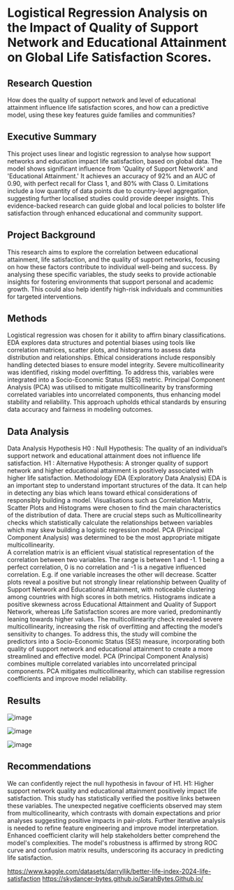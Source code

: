 # Logistical Regression Analysis on the Impact of Quality of Support Network and Educational Attainment on Global Life Satisfaction Scores.

## Research Question
How does the quality of support network and level of educational attainment influence life satisfaction scores, and how can a predictive model, using these key features guide families and communities?

## Executive Summary
This project uses linear and logistic regression to analyse how support networks and education impact life satisfaction, based on global data. The model shows significant influence from 'Quality of Support Network' and 'Educational Attainment.' It achieves an accuracy of 92% and an AUC of 0.90, with perfect recall for Class 1, and 80% with Class 0. Limitations include a low quantity of data points due to country-level aggregation, suggesting further localised studies could provide deeper insights. This evidence-backed research can guide global and local policies to bolster life satisfaction through enhanced educational and community support.

## Project Background
This research aims to explore the correlation between educational attainment, life satisfaction, and the quality of support networks, focusing on how these factors contribute to individual well-being and success. By analysing these specific variables, the study seeks to provide actionable insights for fostering environments that support personal and academic growth. This could also help identify high-risk individuals and communities for targeted interventions.

## Methods
Logistical regression was chosen for it ability to affirn binary classifications. EDA explores data structures and potential biases using tools like correlation matrices, scatter plots, and histograms to assess data distribution and relationships. Ethical considerations include responsibly handling detected biases to ensure model integrity. Severe multicollinearity was identified, risking model overfitting. To address this, variables were integrated into a Socio-Economic Status (SES) metric. Principal Component Analysis (PCA) was utilised to mitigate multicollinearity by transforming correlated variables into uncorrelated components, thus enhancing model stability and reliability. This approach upholds ethical standards by ensuring data accuracy and fairness in modeling outcomes.

## Data Analysis
Data Analysis 
Hypothesis 
H0 : Null Hypothesis: The quality of an individual’s support network and educational attainment does not influence life satisfaction.
H1 : Alternative Hypothesis: A stronger quality of support network and higher educational attainment is positively associated with higher life satisfaction.
Methodology
EDA (Exploratory Data Analysis)
EDA is an important step to  understand important structures of the data. It can help in detecting any bias which leans toward ethical considerations of responsibly building a model. Visualisations such as Correlation Matrix, Scatter Plots and Histograms were chosen to find the main characteristics of the distribution of data. There are crucial steps such as Multicollinearity checks which statistically calculate the relationships between variables which may skew building a logistic regression model. PCA (Principal Component Analysis) was determined to be the most appropriate mitigate multicollinearity.  
A correlation matrix is an efficient visual statistical representation of the correlation between two variables. The range is between 1 and -1. 1 being a perfect correlation, 0 is no correlation and -1 is a negative influenced correlation. E.g. if one variable increases the other will decrease.
Scatter plots reveal a positive but not strongly linear relationship between Quality of Support Network and Educational Attainment, with noticeable clustering among countries with high scores in both metrics. Histograms indicate a positive skewness across Educational Attainment and Quality of Support Network, whereas Life Satisfaction scores are more varied, predominantly leaning towards higher values.
The multicollinearity check revealed severe multicollinearity, increasing the risk of overfitting and affecting the model’s sensitivity to changes. To address this, the study will combine the predictors into a Socio-Economic Status (SES) measure, incorporating both quality of support network and educational attainment to create a more streamlined and effective model.
PCA (Principal Component Analysis) combines multiple correlated variables into uncorrelated principal components. PCA mitigates multicollinearity, which can stabilise regression coefficients and improve model reliability.

## Results

![image](https://github.com/user-attachments/assets/f79ba67f-40de-462b-9fbe-29866b4f73ce)

![image](https://github.com/user-attachments/assets/99b81555-5246-49d1-bce1-5d2354cce1be)

![image](https://github.com/user-attachments/assets/b9d5b3cd-8cb0-4eab-8812-245887dbedfd)


## Recommendations
We can confidently reject the null hypothesis in favour of H1.
H1: Higher support network quality and educational attainment positively impact life satisfaction.
This study has statistically verified the positive links between these variables. The unexpected negative coefficients observed may stem from multicollinearity, which contrasts with domain expectations and prior analyses suggesting positive impacts in pair-plots. 
Further iterative analysis is needed to refine feature engineering and improve model interpretation. Enhanced coefficient clarity will help stakeholders better comprehend the model's complexities. The model's robustness is affirmed by strong ROC curve and confusion matrix results, underscoring its accuracy in predicting life satisfaction.

https://www.kaggle.com/datasets/darrylljk/better-life-index-2024-life-satisfaction 
https://skydancer-bytes.github.io/SarahBytes.Github.io/
